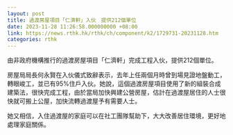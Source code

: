 ```yaml
---
layout: post
title: 過渡房屋項目「仁濟軒」入伙　提供212個單位
date: 2023-11-28 11:26:58.000000000 +08:00
link: https://news.rthk.hk/rthk/ch/component/k2/1729731-20231128.htm
categories: rthk
---
```


由非政府機構推行的過渡房屋項目「仁濟軒」完成工程入伙，提供212個單位。

房屋局局長何永賢在入伙儀式致辭表示，去年上任兩個月時曾到場見證地盤動工，轉眼峻工，並已有95%住戶入伙。她說，這個過渡房屋項目使用了新的組裝合成建築法，很快完成工程，由於當局加快興建公營房屋，估計在過渡屋居住的人士很快就可搬上公屋，加快流轉過渡屋予有需要人士。

她又相信，入住過渡屋的家庭可以在社工團隊幫助下，大大改善居住環境，更好地處理家庭關係。
